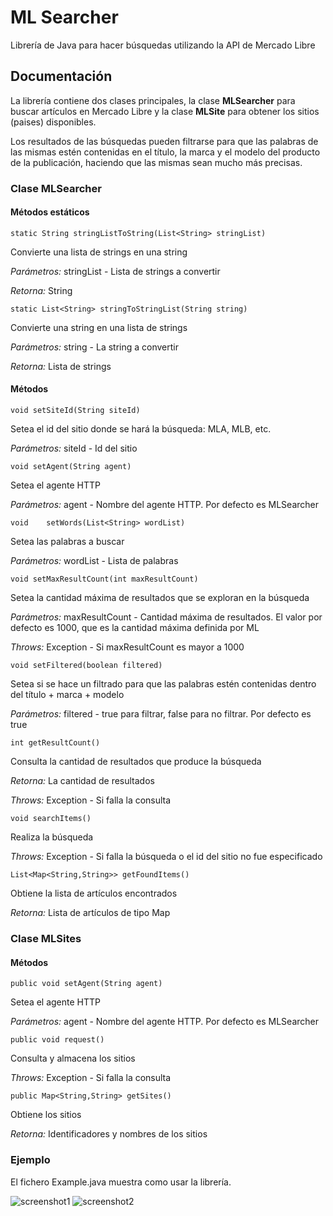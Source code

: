 # ML Searcher

Librería de Java para hacer búsquedas utilizando la API de Mercado Libre

## Documentación

La librería contiene dos clases principales, la clase **MLSearcher** para buscar artículos en Mercado Libre y la clase **MLSite** para obtener los sitios (paises) disponibles.

Los resultados de las búsquedas pueden filtrarse para que las palabras de las mismas estén contenidas en el título, la marca y el modelo del producto de la publicación, haciendo que las mismas sean mucho más precisas.


### Clase MLSearcher

#### Métodos estáticos

```
static String stringListToString(List<String> stringList)
```
Convierte una lista de strings en una string

*Parámetros:* stringList - Lista de strings a convertir

*Retorna:* String


```
static List<String> stringToStringList(String string)
```
Convierte una string en una lista de strings

*Parámetros:* string - La string a convertir

*Retorna:* Lista de strings


#### Métodos

```
void setSiteId(String siteId)
```
Setea el id del sitio donde se hará la búsqueda: MLA, MLB, etc.

*Parámetros:* siteId - Id del sitio


```
void setAgent(String agent)
```
Setea el agente HTTP

*Parámetros:* agent - Nombre del agente HTTP. Por defecto es MLSearcher


```
void 	setWords(List<String> wordList) 	
```
Setea las palabras a buscar

*Parámetros:* wordList - Lista de palabras


```
void setMaxResultCount(int maxResultCount)
```
Setea la cantidad máxima de resultados que se exploran en la búsqueda

*Parámetros:* maxResultCount - Cantidad máxima de resultados. El valor por defecto es 1000, que es la cantidad máxima definida por ML

*Throws:* Exception - Si maxResultCount es mayor a 1000


```
void setFiltered(boolean filtered)
```
Setea si se hace un filtrado para que las palabras estén contenidas dentro del título + marca + modelo

*Parámetros:* filtered - true para filtrar, false para no filtrar. Por defecto es true


```
int getResultCount()
```
Consulta la cantidad de resultados que produce la búsqueda

*Retorna:* La cantidad de resultados

*Throws:* Exception - Si falla la consulta

    
```
void searchItems()
```
Realiza la búsqueda

*Throws:* Exception - Si falla la búsqueda o el id del sitio no fue especificado


```
List<Map<String,String>> getFoundItems()
```
Obtiene la lista de artículos encontrados

*Retorna:* Lista de artículos de tipo Map


### Clase MLSites

#### Métodos

```
public void setAgent(String agent)
```
Setea el agente HTTP

*Parámetros:* agent - Nombre del agente HTTP. Por defecto es MLSearcher


```
public void request()
```
Consulta y almacena los sitios

*Throws:* Exception - Si falla la consulta


```
public Map<String,String> getSites()
```
Obtiene los sitios

*Retorna:* Identificadores y nombres de los sitios


### Ejemplo

El fichero Example.java muestra como usar la librería.

![screenshot1](https://user-images.githubusercontent.com/75378876/189576979-17821d38-ef4e-4f5b-acc1-49bdbc5eab78.png)
![screenshot2](https://user-images.githubusercontent.com/75378876/189576981-d8d8626f-cfa4-4d8d-ae1e-44cebb7f5b14.png)
